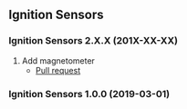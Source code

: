 ## Ignition Sensors

### Ignition Sensors 2.X.X (201X-XX-XX)

1. Add magnetometer
    * [Pull request ](https://bitbucket.org/ignitionrobotics/ign-sensors/pull-request/)


### Ignition Sensors 1.0.0 (2019-03-01)
